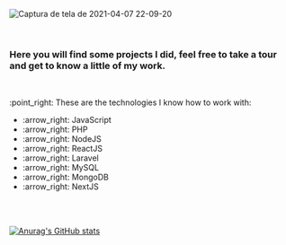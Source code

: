 

![Captura de tela de 2021-04-07 22-09-20](https://user-images.githubusercontent.com/42784533/113953332-f6e24780-97ed-11eb-9c18-f430b3c2da9a.png)

<br>

<h3>Here you will find some projects I did, feel free to take a tour and get to know a little of my work.</h3>
<br>
<p>:point_right: These are the technologies I know how to work with:</p>

<ul>
  <li>:arrow_right: JavaScript</li>
  <li>:arrow_right: PHP</li>
  <li>:arrow_right: NodeJS</li>
  <li>:arrow_right: ReactJS</li>
  <li>:arrow_right: Laravel</li>
  <li>:arrow_right: MySQL</li>
  <li>:arrow_right: MongoDB</li>
  <li>:arrow_right: NextJS</li>
</ul>

<br><br>

[![Anurag's GitHub stats](https://github-readme-stats.vercel.app/api?username=RafaelVtor&count_private=true&show_icons=true&theme=radical)](https://github.com/anuraghazra/github-readme-stats)


